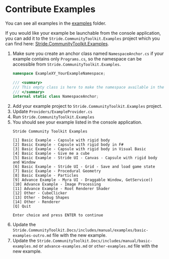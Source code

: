 # Contribute Examples

You can see all examples in the [examples](https://github.com/stride3d/stride-community-toolkit/tree/main/examples/code-only) folder.

If you would like your example be launchable from the console application, you can add it to the `Stride.CommunityToolkit.Examples` project which you can find here: [Stride.CommunityToolkit.Examples](https://github.com/stride3d/stride-community-toolkit/tree/main/src/Stride.CommunityToolkit.Examples).
  
1. Make sure you create an anchor class named `NamespaceAnchor.cs` if your example contains only `Programs.cs`, so the namespace can be accessible from `Stride.CommunityToolkit.Examples`.
    ```csharp
    namespace ExampleXY_YourExampleNamespace;
    
    /// <summary>
    /// This empty class is here to make the namespace available in the nameof() operator in the main examples project.
    /// </summary>
    internal static class NamespaceAnchor;
    ```
1. Add your example project to `Stride.CommunityToolkit.Examples` project.
1. Update `Providers/ExampleProvider.cs`
1. Run `Stride.CommunityToolkit.Examples`
1. You should see your example listed in the console application.
   ```
   Stride Community Toolkit Examples

   [1] Basic Example - Capsule with rigid body
   [2] Basic Example - Capsule with rigid body in F#
   [3] Basic Example - Capsule with rigid body in Visual Basic
   [4] Basic Example - Give me a cube
   [5] Basic Example - Stride UI - Canvas - Capsule with rigid body and Window
   [6] Basic Example - Stride UI - Grid - Save and load game state
   [7] Basic Example - Procedural Geometry
   [8] Basic Example - Particles
   [9] Advance Example - Myra UI - Draggable Window, GetService()
   [10] Advance Example - Image Processing
   [11] Advance Example - Root Renderer Shader
   [12] Other - CubeClicker
   [13] Other - Debug Shapes
   [14] Other - Renderer
   [Q] Quit

   Enter choice and press ENTER to continue
   ```
1. Update the `Stride.CommunityToolkit.Docs/includes/manual/examples/basic-examples-outro.md` file with the new example.
1. Update the `Stride.CommunityToolkit.Docs/includes/manual/basic-examples.md` or `advance-examples.md` or `other-examples.md` file with the new example.